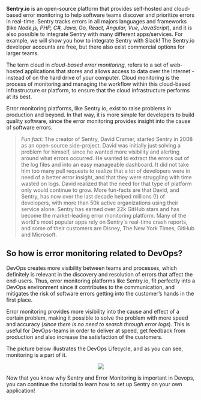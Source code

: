 **Sentry.io** is an open-source platform that provides self-hosted and cloud-based
error monitoring to help software teams discover and prioritize errors in real-time. 
Sentry tracks errors in all majors languages and frameworks 
(like *Node.js, PHP, C#, Java, Go, React, Angular, Vue, JavaScript*), and it is also 
possible to integrate Sentry with many different apps/services. 
For example, we will show you how to integrate Sentry with Slack! 
The Sentry.io developer accounts are free, but there also exist commercial options for larger teams.

The term cloud in *cloud-based error monitoring*, refers to a set of web-hosted applications that stores 
and allows access to data over the Internet - instead of on the hard drive of your computer. 
Cloud monitoring is the process of monitoring and managing the workflow within this 
cloud-based infrastructure or platform, to ensure that the cloud infrastructure performs at its best. 

Error monitoring platforms, like Sentry.io, exist to raise problems in production and beyond. In that way, it is more simple for developers to build quality software, since the error monitoring provides insight into the cause of software errors. 

>*Fun fact:* The creator of Sentry, David Cramer, started Sentry in 2008 as an open-source side-project. David was initially just solving a problem for himself, since he wanted more visibility and alerting around what errors occurred. He wanted to extract the errors out of the log files and into an easy manageable dashboard. It did not take him too many pull requests to realize that a lot of developers were in need of a better error insight, and that they were struggling with time wasted on logs. David realized that the need for that type of platform only would continue to grow. More fun-facts are that David, and Sentry, has now over the last decade helped millions (!) of developers, with more than 50k active organizations using their service alone. Sentry has earned over 22k GitHub stars and has become the market-leading error monitoring platform. Many of the world's most popular apps rely on Sentry's real-time crash reports, and some of their customers are Disney, The New York Times, GitHub and Microsoft. 

## So how is error monitoring related to DevOps?

DevOps creates more visibility between teams and processes, which definitely is relevant in the 
discovery and resolution of errors that affect the end-users. Thus, error monitoring platforms like Sentry.io, 
fit perfectly into a DevOps environment since it contributes to the communication, 
and mitigates the risk of software errors getting into the customer’s hands in the first place. 

Error monitoring provides more visibility into the cause and effect of a certain problem, 
making it possible to solve the problem with more speed and accuracy (*since there is no need to search through error logs*). 
This is useful for DevOps-teams in order to deliver at speed, get feedback from production and also 
increase the satisfaction of the customers. 

The picture below illustrates the DevOps Lifecycle, and as you can see, monitoring is a part of it. 

<p align="center">
  <img src="https://www.learntek.org/blog/wp-content/uploads/2018/02/DEVOPS-LIFE-CYCLE.png">
</p>

Now that you know why Sentry and Error Monitoring is important in Devops, you can continue the tutorial to learn how to set up Sentry on your own application!
